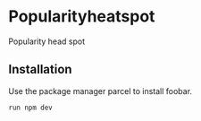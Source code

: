 # Popularityheatspot

Popularity head spot

## Installation

Use the package manager parcel to install foobar.

```bash
run npm dev
```
